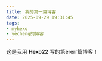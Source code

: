 ```yaml
---
title: 我的第一篇博客
date: 2025-09-29 19:31:45
tags:
- myhexo
- yecheng的博客
---
```

这是我用 **Hexo22** 写的第ererr篇博客！
